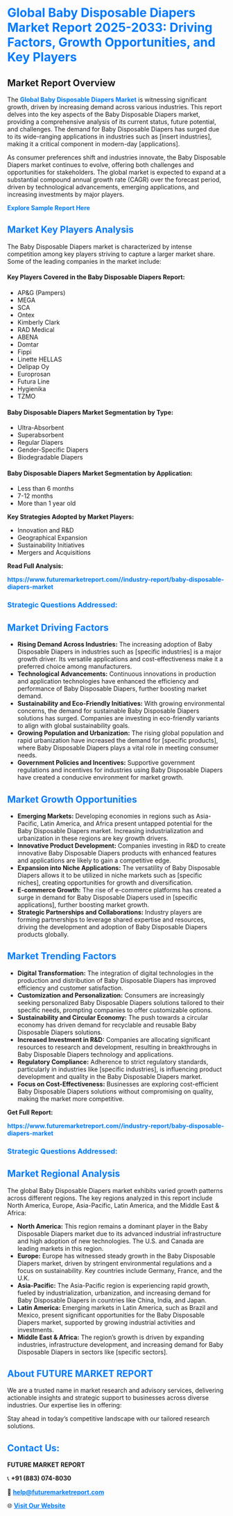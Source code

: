<h1 style="color: #007BFF;">Global Baby Disposable Diapers Market Report 2025-2033: Driving Factors, Growth Opportunities, and Key Players</h1>

<section id="overview">
<h2>Market Report Overview</h2>
<p>The <a href="https://www.futuremarketreport.com//industry-report/baby-disposable-diapers-market" style="color: #007BFF; text-decoration: none;"><strong>Global Baby Disposable Diapers Market</strong></a> is witnessing significant growth, driven by increasing demand across various industries. This report delves into the key aspects of the Baby Disposable Diapers market, providing a comprehensive analysis of its current status, future potential, and challenges. The demand for Baby Disposable Diapers has surged due to its wide-ranging applications in industries such as [insert industries], making it a critical component in modern-day [applications].</p>
<p>As consumer preferences shift and industries innovate, the Baby Disposable Diapers market continues to evolve, offering both challenges and opportunities for stakeholders. The global market is expected to expand at a substantial compound annual growth rate (CAGR) over the forecast period, driven by technological advancements, emerging applications, and increasing investments by major players.</p>
</section>

<section id="overview">
<p><a href="https://www.futuremarketreport.com//request-sample/reportId=60124" style="color: #007BFF; text-decoration: none;"><strong>Explore Sample Report Here</strong></a></p>
</section>

<section id="key-players">
<h2 style="color: #007BFF;">Market Key Players Analysis</h2>
<p>The Baby Disposable Diapers market is characterized by intense competition among key players striving to capture a larger market share. Some of the leading companies in the market include:</p>
<h4>Key Players Covered in the Baby Disposable Diapers Report:</h4>
<ul><li>AP&amp;G (Pampers)</li><li>MEGA</li><li>SCA</li><li>Ontex</li><li>Kimberly Clark</li><li>RAD Medical</li><li>ABENA</li><li>Domtar</li><li>Fippi</li><li>Linette HELLAS</li><li>Delipap Oy</li><li>Europrosan</li><li>Futura Line</li><li>Hygienika</li><li>TZMO</li></ul>
<h4>Baby Disposable Diapers Market Segmentation by Type:</h4>
<ul><li>Ultra-Absorbent</li><li>Superabsorbent</li><li>Regular Diapers</li><li>Gender-Specific Diapers</li><li>Biodegradable Diapers</li></ul>

<h4>Baby Disposable Diapers Market Segmentation by Application:</h4>
<ul><li>Less than 6 months</li><li>7-12 months</li><li>More than 1 year old</li></ul>
<p><strong>Key Strategies Adopted by Market Players:</strong></p>
<ul>
<li>Innovation and R&D</li>
<li>Geographical Expansion</li>
<li>Sustainability Initiatives</li>
<li>Mergers and Acquisitions</li>
</ul>
</section>

<section>
<p><strong>Read Full Analysis: </strong></p><a href="https://www.futuremarketreport.com//industry-report/baby-disposable-diapers-market" style="color: #007BFF; text-decoration: none;"><strong>https://www.futuremarketreport.com//industry-report/baby-disposable-diapers-market</strong></a>
<h3 style="color: #007BFF;">Strategic Questions Addressed:</h3>
</section>

<section id="driving-factors">
<h2 style="color: #007BFF;">Market Driving Factors</h2>
<ul>
<li><strong>Rising Demand Across Industries:</strong> The increasing adoption of Baby Disposable Diapers in industries such as [specific industries] is a major growth driver. Its versatile applications and cost-effectiveness make it a preferred choice among manufacturers.</li>
<li><strong>Technological Advancements:</strong> Continuous innovations in production and application technologies have enhanced the efficiency and performance of Baby Disposable Diapers, further boosting market demand.</li>
<li><strong>Sustainability and Eco-Friendly Initiatives:</strong> With growing environmental concerns, the demand for sustainable Baby Disposable Diapers solutions has surged. Companies are investing in eco-friendly variants to align with global sustainability goals.</li>
<li><strong>Growing Population and Urbanization:</strong> The rising global population and rapid urbanization have increased the demand for [specific products], where Baby Disposable Diapers plays a vital role in meeting consumer needs.</li>
<li><strong>Government Policies and Incentives:</strong> Supportive government regulations and incentives for industries using Baby Disposable Diapers have created a conducive environment for market growth.</li>
</ul>
</section>

<section id="growth-opportunities">
<h2 style="color: #007BFF;">Market Growth Opportunities</h2>
<ul>
<li><strong>Emerging Markets:</strong> Developing economies in regions such as Asia-Pacific, Latin America, and Africa present untapped potential for the Baby Disposable Diapers market. Increasing industrialization and urbanization in these regions are key growth drivers.</li>
<li><strong>Innovative Product Development:</strong> Companies investing in R&D to create innovative Baby Disposable Diapers products with enhanced features and applications are likely to gain a competitive edge.</li>
<li><strong>Expansion into Niche Applications:</strong> The versatility of Baby Disposable Diapers allows it to be utilized in niche markets such as [specific niches], creating opportunities for growth and diversification.</li>
<li><strong>E-commerce Growth:</strong> The rise of e-commerce platforms has created a surge in demand for Baby Disposable Diapers used in [specific applications], further boosting market growth.</li>
<li><strong>Strategic Partnerships and Collaborations:</strong> Industry players are forming partnerships to leverage shared expertise and resources, driving the development and adoption of Baby Disposable Diapers products globally.</li>
</ul>
</section>

<section id="trending-factors">
<h2 style="color: #007BFF;">Market Trending Factors</h2>
<ul>
<li><strong>Digital Transformation:</strong> The integration of digital technologies in the production and distribution of Baby Disposable Diapers has improved efficiency and customer satisfaction.</li>
<li><strong>Customization and Personalization:</strong> Consumers are increasingly seeking personalized Baby Disposable Diapers solutions tailored to their specific needs, prompting companies to offer customizable options.</li>
<li><strong>Sustainability and Circular Economy:</strong> The push towards a circular economy has driven demand for recyclable and reusable Baby Disposable Diapers solutions.</li>
<li><strong>Increased Investment in R&D:</strong> Companies are allocating significant resources to research and development, resulting in breakthroughs in Baby Disposable Diapers technology and applications.</li>
<li><strong>Regulatory Compliance:</strong> Adherence to strict regulatory standards, particularly in industries like [specific industries], is influencing product development and quality in the Baby Disposable Diapers market.</li>
<li><strong>Focus on Cost-Effectiveness:</strong> Businesses are exploring cost-efficient Baby Disposable Diapers solutions without compromising on quality, making the market more competitive.</li>
</ul>
</section>

<section>
<p><strong>Get Full Report: </strong></p><a href="https://www.futuremarketreport.com//industry-report/baby-disposable-diapers-market" style="color: #007BFF; text-decoration: none;"><strong>https://www.futuremarketreport.com//industry-report/baby-disposable-diapers-market</strong></a>
<h3 style="color: #007BFF;">Strategic Questions Addressed:</h3>
</section>


<section id="regional-analysis">
<h2 style="color: #007BFF;">Market Regional Analysis</h2>
<p>The global Baby Disposable Diapers market exhibits varied growth patterns across different regions. The key regions analyzed in this report include North America, Europe, Asia-Pacific, Latin America, and the Middle East & Africa:</p>
<ul>
<li><strong>North America:</strong> This region remains a dominant player in the Baby Disposable Diapers market due to its advanced industrial infrastructure and high adoption of new technologies. The U.S. and Canada are leading markets in this region.</li>
<li><strong>Europe:</strong> Europe has witnessed steady growth in the Baby Disposable Diapers market, driven by stringent environmental regulations and a focus on sustainability. Key countries include Germany, France, and the U.K.</li>
<li><strong>Asia-Pacific:</strong> The Asia-Pacific region is experiencing rapid growth, fueled by industrialization, urbanization, and increasing demand for Baby Disposable Diapers in countries like China, India, and Japan.</li>
<li><strong>Latin America:</strong> Emerging markets in Latin America, such as Brazil and Mexico, present significant opportunities for the Baby Disposable Diapers market, supported by growing industrial activities and investments.</li>
<li><strong>Middle East & Africa:</strong> The region’s growth is driven by expanding industries, infrastructure development, and increasing demand for Baby Disposable Diapers in sectors like [specific sectors].</li>
</ul>
</section>

<footer>
<h2 style="color: #007BFF;">About FUTURE MARKET REPORT</h2>
<p>We are a trusted name in market research and advisory services, delivering actionable insights and strategic support to businesses across diverse industries. Our expertise lies in offering:</p>

<p>Stay ahead in today’s competitive landscape with our tailored research solutions.</p>

<h2 style="color: #007BFF;">Contact Us:</h2>
<p><strong>FUTURE MARKET REPORT</strong></p>
<p>📞 <strong>+91 (883) 074-8030</strong></p>
<p>📧 <strong><a href="mailto:help@futuremarketreport.com" style="color: #007BFF;">help@futuremarketreport.com</a></strong></p>
<p>🌐 <strong><a href="https://www.futuremarketreport.com/" style="color: #007BFF;">Visit Our Website</a></strong></p>
</footer>